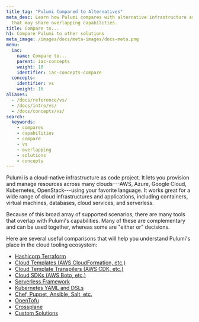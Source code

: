 ```yaml
---
title_tag: "Pulumi Compared to Alternatives"
meta_desc: Learn how Pulumi compares with alternative infrastructure as code solutions
  that may share overlapping capabilities.
title: Compare to...
h1: Compare Pulumi to other solutions
meta_image: /images/docs/meta-images/docs-meta.png
menu:
  iac:
    name: Compare to...
    parent: iac-concepts
    weight: 18
    identifier: iac-concepts-compare
  concepts:
    identifier: vs
    weight: 16
aliases:
  - /docs/reference/vs/
  - /docs/intro/vs/
  - /docs/concepts/vs/
search:
  keywords:
    - compares
    - capabilities
    - compare
    - vs
    - overlapping
    - solutions
    - concepts
---
```


Pulumi is a cloud-native infrastructure as code project. It lets you provision and manage resources across many clouds---AWS, Azure, Google Cloud, Kubernetes, OpenStack---using your favorite language. It works great for a wide range of
cloud infrastructures and applications, including containers, virtual machines, databases, cloud services, and serverless.

Because of this broad array of supported scenarios, there are many tools that overlap with Pulumi's capabilities. Many
of these are complementary and can be used together, whereas some are "either or" decisions.

Here are several useful comparisons that will help you understand Pulumi's place in the cloud tooling ecosystem:

* [Hashicorp Terraform](/docs/concepts/vs/terraform/)
* [Cloud Templates (AWS CloudFormation, etc.)](/docs/concepts/vs/cloud-templates)
* [Cloud Template Transpilers (AWS CDK, etc.)](/docs/concepts/vs/cloud-template-transpilers)
* [Cloud SDKs (AWS Boto, etc.)](/docs/concepts/vs/cloud-sdks)
* [Serverless Framework](/docs/concepts/vs/serverless/)
* [Kubernetes YAML and DSLs](/docs/concepts/vs/k8s-yaml-dsls/)
* [Chef, Puppet, Ansible, Salt, etc.](/docs/concepts/vs/chef-puppet-etc/)
* [OpenTofu](/docs/concepts/vs/opentofu/)
* [Crossplane](/docs/concepts/vs/crossplane/)
* [Custom Solutions](/docs/concepts/vs/custom/)
